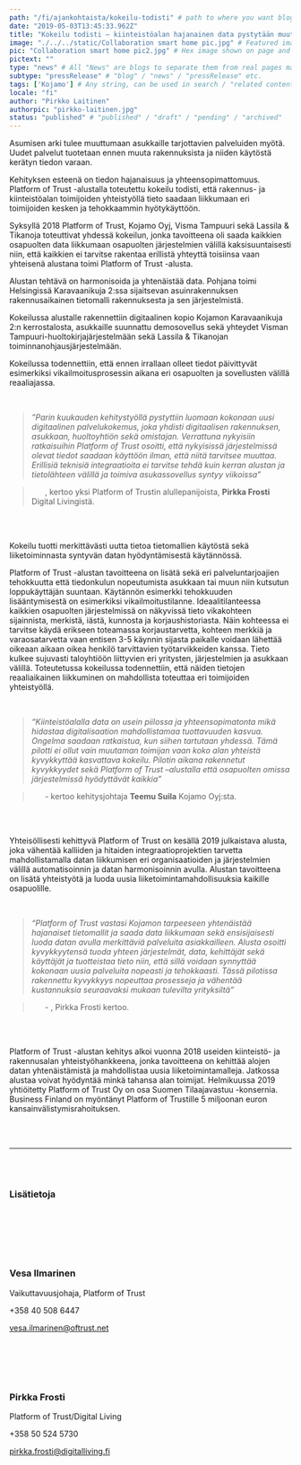 ```yaml
---
path: "/fi/ajankohtaista/kokeilu-todisti" # path to where you want blog to be published aka https://www.platformoftrust.net//blogs/sport-venue
date: "2019-05-03T13:45:33.962Z"
title: "Kokeilu todisti – kiinteistöalan hajanainen data pystytään muuttamaan asukkaan hyödyksi yhteistyöllä"
image: "./../../static/Collaboration smart home pic.jpg" # Featured image shown on page and listings. Save in same folder. Don't use svg.
pic: "Collaboration smart home pic2.jpg" # Hex image shown on page and listings. No path, just filename. Save in same folder. Don't use svg.
pictext: ""
type: "news" # All "News" are blogs to separate them from real pages made with MarkDown, so that they appear in blog listings etc.
subtype: "pressRelease" # "blog" / "news" / "pressRelease" etc.
tags: ['Kojamo'] # Any string, can be used in search / "related content"
locale: "fi"
author: "Pirkko Laitinen"
authorpic: "pirkko-laitinen.jpg"
status: "published" # "published" / "draft" / "pending" / "archived"
---
```

Asumisen arki tulee muuttumaan asukkaille tarjottavien palveluiden myötä. Uudet palvelut tuotetaan ennen muuta rakennuksista ja niiden käytöstä kerätyn tiedon varaan.

Kehityksen esteenä on tiedon hajanaisuus ja yhteensopimattomuus. Platform of Trust -alustalla toteutettu kokeilu todisti, että rakennus- ja kiinteistöalan toimijoiden yhteistyöllä tieto saadaan liikkumaan eri toimijoiden kesken ja tehokkaammin hyötykäyttöön.

Syksyllä 2018 Platform of Trust, Kojamo Oyj, Visma Tampuuri sekä Lassila & Tikanoja toteuttivat yhdessä kokeilun, jonka tavoitteena oli saada kaikkien osapuolten data liikkumaan osapuolten järjestelmien välillä kaksisuuntaisesti niin, että kaikkien ei tarvitse rakentaa erillistä yhteyttä toisiinsa vaan yhteisenä alustana toimi Platform of Trust -alusta.

Alustan tehtävä on harmonisoida ja yhtenäistää data. Pohjana toimi Helsingissä Karavaanikuja 2:ssa sijaitsevan asuinrakennuksen rakennusaikainen tietomalli rakennuksesta ja sen järjestelmistä.

Kokeilussa alustalle rakennettiin digitaalinen kopio Kojamon Karavaanikuja 2:n kerrostalosta, asukkaille suunnattu demosovellus sekä yhteydet Visman Tampuuri-huoltokirjajärjestelmään sekä Lassila & Tikanojan toiminnanohjausjärjestelmään.

Kokeilussa todennettiin, että ennen irrallaan olleet tiedot päivittyvät esimerkiksi vikailmoitusprosessin aikana eri osapuolten ja sovellusten välillä reaaliajassa.

<br/>

>_”Parin kuukauden kehitystyöllä pystyttiin luomaan kokonaan uusi digitaalinen palvelukokemus, joka yhdisti digitaalisen rakennuksen, asukkaan, huoltoyhtiön sekä omistajan. Verrattuna nykyisiin ratkaisuihin Platform of Trust osoitti, että nykyisissä järjestelmissä olevat tiedot saadaan käyttöön ilman, että niitä tarvitsee muuttaa. Erillisiä teknisiä integraatioita ei tarvitse tehdä kuin kerran alustan ja tietolähteen välillä ja toimiva asukassovellus syntyy viikoissa”_

>&nbsp;&nbsp;&nbsp;&nbsp;&nbsp;&nbsp;, kertoo yksi Platform of Trustin alullepanijoista, **Pirkka Frosti** Digital Livingistä.



<br/><br/>

Kokeilu tuotti merkittävästi uutta tietoa tietomallien käytöstä sekä liiketoiminnasta syntyvän datan hyödyntämisestä käytännössä.

Platform of Trust -alustan tavoitteena on lisätä sekä eri palveluntarjoajien tehokkuutta että tiedonkulun nopeutumista asukkaan tai muun niin kutsutun loppukäyttäjän suuntaan. Käytännön esimerkki tehokkuuden lisääntymisestä on esimerkiksi vikailmoitustilanne. Ideaalitilanteessa kaikkien osapuolten järjestelmissä on näkyvissä tieto vikakohteen sijainnista, merkistä, iästä, kunnosta ja korjaushistoriasta. Näin kohteessa ei tarvitse käydä erikseen toteamassa korjaustarvetta, kohteen merkkiä ja varaosatarvetta vaan entisen 3-5 käynnin sijasta paikalle voidaan lähettää oikeaan aikaan oikea henkilö tarvittavien työtarvikkeiden kanssa. Tieto kulkee sujuvasti taloyhtiöön liittyvien eri yritysten, järjestelmien ja asukkaan välillä. Toteutetussa kokeilussa todennettiin, että näiden tietojen reaaliaikainen liikkuminen on mahdollista toteuttaa eri toimijoiden yhteistyöllä.

<br/>


>_“Kiinteistöalalla data on usein piilossa ja yhteensopimatonta mikä hidastaa digitalisaation mahdollistamaa tuottavuuden kasvua. Ongelma saadaan ratkaistua, kun siihen tartutaan yhdessä. Tämä pilotti ei ollut vain muutaman toimijan vaan koko alan yhteistä kyvykkyttää kasvattava kokeilu. Pilotin aikana rakennetut kyvykkyydet sekä Platform of Trust –alustalla että osapuolten omissa järjestelmissä hyödyttävät kaikkia”_

>&nbsp;&nbsp;&nbsp;&nbsp;&nbsp;&nbsp;- kertoo kehitysjohtaja **Teemu Suila** Kojamo Oyj:sta.




<br/><br/>

Yhteisöllisesti kehittyvä Platform of Trust on kesällä 2019 julkaistava alusta, joka vähentää kalliiden ja hitaiden integraatioprojektien tarvetta mahdollistamalla datan liikkumisen eri organisaatioiden ja järjestelmien välillä automatisoinnin ja datan harmonisoinnin avulla. Alustan tavoitteena on lisätä yhteistyötä ja luoda uusia liiketoimintamahdollisuuksia kaikille osapuolille.

<br/>

>_“Platform of Trust vastasi Kojamon tarpeeseen yhtenäistää hajanaiset tietomallit ja saada data liikkumaan sekä ensisijaisesti luoda datan avulla merkittäviä palveluita asiakkailleen. Alusta osoitti kyvykkyytensä tuoda yhteen järjestelmät, data, kehittäjät sekä käyttäjät ja tuotteistaa tieto niin, että sillä voidaan synnyttää kokonaan uusia palveluita nopeasti ja tehokkaasti. Tässä pilotissa rakennettu kyvykkyys nopeuttaa prosesseja ja vähentää kustannuksia seuraavaksi mukaan tulevilta yrityksiltä”_

>&nbsp;&nbsp;&nbsp;&nbsp;&nbsp;&nbsp;- , Pirkka Frosti kertoo.

<br/><br/>

Platform of Trust -alustan kehitys alkoi vuonna 2018 useiden kiinteistö- ja rakennusalan yhteistyöhankkeena, jonka tavoitteena on kehittää alojen datan yhtenäistämistä ja mahdollistaa uusia liiketoimintamalleja. Jatkossa alustaa voivat hyödyntää minkä tahansa alan toimijat. Helmikuussa 2019 yhtiöitetty Platform of Trust Oy on osa Suomen Tilaajavastuu -konsernia. Business Finland on myöntänyt Platform of Trustille 5 miljoonan euron kansainvälistymisrahoituksen.

<br/><br/>

<hr/>

<br/><br/>

### Lisätietoja

<br/><br/>

<br/>

<br/>

### **Vesa Ilmarinen**

Vaikuttavuusjohaja, Platform of Trust

+358 40 508 6447

vesa.ilmarinen@oftrust.net

<br/><br/><br/><br/>

### **Pirkka Frosti**

Platform of Trust/Digital Living

+358 50 524 5730

pirkka.frosti@digitalliving.fi
